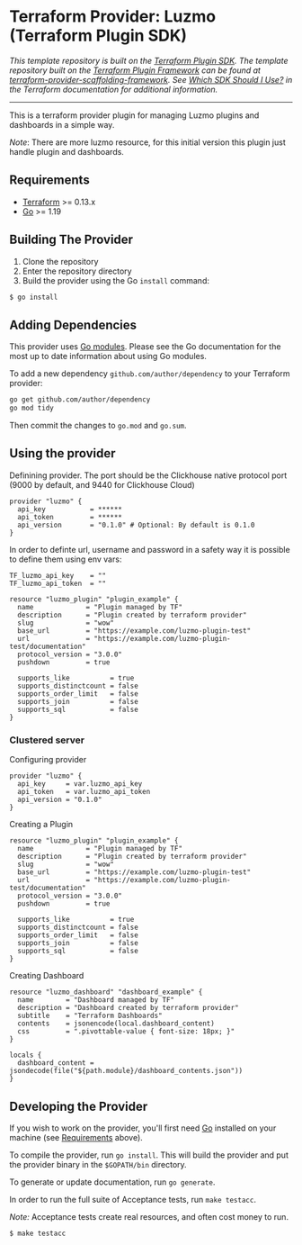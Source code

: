 # Terraform Provider: Luzmo (Terraform Plugin SDK)

_This template repository is built on the [Terraform Plugin SDK](https://github.com/hashicorp/terraform-plugin-sdk). The template repository built on the [Terraform Plugin Framework](https://github.com/hashicorp/terraform-plugin-framework) can be found at [terraform-provider-scaffolding-framework](https://github.com/hashicorp/terraform-provider-scaffolding-framework). See [Which SDK Should I Use?](https://www.terraform.io/docs/plugin/which-sdk.html) in the Terraform documentation for additional information._

----

This is a terraform provider plugin for managing Luzmo plugins and dashboards in a simple way.

_Note_: There are more luzmo resource, for this initial version this plugin just handle plugin and dashboards.


## Requirements

-	[Terraform](https://www.terraform.io/downloads.html) >= 0.13.x
-	[Go](https://golang.org/doc/install) >= 1.19

## Building The Provider

1. Clone the repository
1. Enter the repository directory
1. Build the provider using the Go `install` command: 
```sh
$ go install
```

## Adding Dependencies

This provider uses [Go modules](https://github.com/golang/go/wiki/Modules).
Please see the Go documentation for the most up to date information about using Go modules.

To add a new dependency `github.com/author/dependency` to your Terraform provider:

```bash
go get github.com/author/dependency
go mod tidy
```

Then commit the changes to `go.mod` and `go.sum`.

## Using the provider


Definining provider. The port should be the Clickhouse native protocol port (9000 by default, and 9440 for Clickhouse Cloud)

```hcl
provider "luzmo" {
  api_key           = ******
  api_token         = ******
  api_version       = "0.1.0" # Optional: By default is 0.1.0
}
```

In order to definte url, username and password in a safety way it is possible to define them using env vars:

```config
TF_luzmo_api_key    = ""
TF_luzmo_api_token  = ""
```

```hcl
resource "luzmo_plugin" "plugin_example" {
  name             = "Plugin managed by TF"
  description      = "Plugin created by terraform provider"
  slug             = "wow"
  base_url         = "https://example.com/luzmo-plugin-test"
  url              = "https://example.com/luzmo-plugin-test/documentation"
  protocol_version = "3.0.0"
  pushdown         = true

  supports_like          = true
  supports_distinctcount = false
  supports_order_limit   = false
  supports_join          = false
  supports_sql           = false
}
```

### Clustered server

Configuring provider

```hcl
provider "luzmo" {
  api_key     = var.luzmo_api_key
  api_token   = var.luzmo_api_token
  api_version = "0.1.0"
}
```

Creating a Plugin

```hcl
resource "luzmo_plugin" "plugin_example" {
  name             = "Plugin managed by TF"
  description      = "Plugin created by terraform provider"
  slug             = "wow"
  base_url         = "https://example.com/luzmo-plugin-test"
  url              = "https://example.com/luzmo-plugin-test/documentation"
  protocol_version = "3.0.0"
  pushdown         = true

  supports_like          = true
  supports_distinctcount = false
  supports_order_limit   = false
  supports_join          = false
  supports_sql           = false
}
```

Creating Dashboard

```hcl
resource "luzmo_dashboard" "dashboard_example" {
  name        = "Dashboard managed by TF"
  description = "Dashboard created by terraform provider"
  subtitle    = "Terraform Dashboards"
  contents    = jsonencode(local.dashboard_content)
  css         = ".pivottable-value { font-size: 18px; }"
}

locals {
  dashboard_content = jsondecode(file("${path.module}/dashboard_contents.json"))
}
```


## Developing the Provider

If you wish to work on the provider, you'll first need [Go](http://www.golang.org) installed on your machine (see [Requirements](#requirements) above).

To compile the provider, run `go install`. This will build the provider and put the provider binary in the `$GOPATH/bin` directory.

To generate or update documentation, run `go generate`.

In order to run the full suite of Acceptance tests, run `make testacc`.

_Note:_ Acceptance tests create real resources, and often cost money to run.

```sh
$ make testacc
```